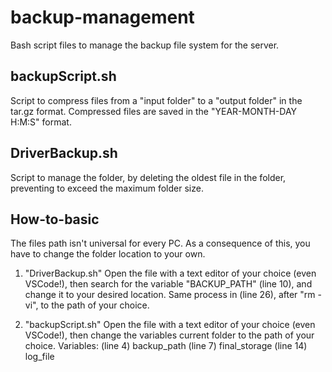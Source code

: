 # backup-management
Bash script files to manage the backup file system for the server.

## backupScript.sh
Script to compress files from a "input folder" to a "output folder" in the tar.gz format.
Compressed files are saved in the "YEAR-MONTH-DAY H:M:S" format.

## DriverBackup.sh
Script to manage the folder, by deleting the oldest file in the folder, preventing to exceed the maximum folder size.

## How-to-basic
The files path isn't universal for every PC. As a consequence of this, you have to change the folder location to your own. 

1. "DriverBackup.sh"
  Open the file with a text editor of your choice (even VSCode!), then search for the variable "BACKUP_PATH" (line 10), and change it to your desired location. Same process in (line 26), after "rm -vi", to the path of your choice.
  
  2. "backupScript.sh"
  Open the file with a text editor of your choice (even VSCode!), then change the variables current folder to the path of your choice.
  Variables:
(line 4) backup_path
(line 7) final_storage
(line 14) log_file
  
